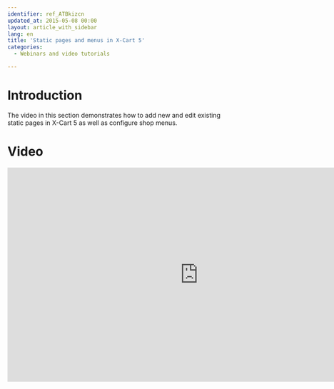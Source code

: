 ```yaml
---
identifier: ref_ATBkizcn
updated_at: 2015-05-08 00:00
layout: article_with_sidebar
lang: en
title: 'Static pages and menus in X-Cart 5'
categories:
  - Webinars and video tutorials

---
```



# Introduction

The video in this section demonstrates how to add new and edit existing static pages in X-Cart 5 as well as configure shop menus.

# Video

<iframe class="youtube-player" type="text/html" style="width: 853px; height: 480px" src="http://www.youtube.com/embed/R_oa-4IF-3M" frameborder="0"></iframe>
